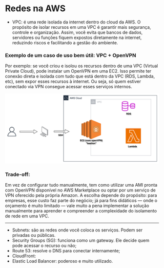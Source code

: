 
# Redes na AWS

- VPC: é uma rede isolada da internet dentro do cloud da AWS. O propósito de isolar recursos em uma VPC é garantir mais segurança, controle e organização. Assim, você evita que bancos de dados, servidores ou funções fiquem expostos diretamente na internet, reduzindo riscos e facilitando a gestão do ambiente.


### Exemplo de um caso de uso bem útil: VPC + OpenVPN

Por exemplo: se você criou e isolou os recursos dentro de uma VPC (Virtual Private Cloud), pode instalar um OpenVPN em uma EC2. Isso permite ter conexão direta e isolada com tudo que está dentro da VPC (RDS, Lambda, etc), sem expor esses recursos à internet. Ou seja, só quem estiver conectado via VPN consegue acessar esses serviços internos.



![alt text](./images/diagramEC2OpenVpn.png)


### Trade-off:

Em vez de configurar tudo manualmente, tem como utilizar uma AMI pronta com OpenVPN disponível no AWS Marketplace ou optar por um serviço de VPN oferecido pela própria Amazon. A escolha depende do propósito: para empresas, esse custo faz parte do negócio; já para fins didáticos — onde o orçamento é muito limitado — vale muito a pena implementar a solução manualmente para aprender e compreender a complexidade do isolamento de rede em uma VPC.


---

- Subnets: são as redes onde você coloca os serviços. Podem ser privadas ou públicas.
- Security Groups (SG): funciona como um gateway. Ele decide quem pode acessar o recurso ou não;
- Route 53: resolve o DNS para conectar internamente;
- CloudFront:
- Elastic Load Balancer: poderoso e muito utilizado.


